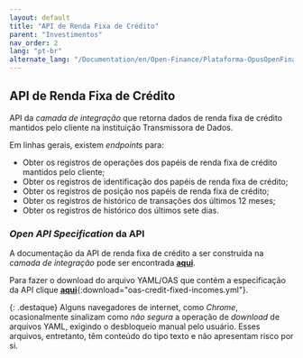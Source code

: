 ```yaml
---
layout: default
title: "API de Renda Fixa de Crédito"
parent: "Investimentos"
nav_order: 2
lang: "pt-br"
alternate_lang: "/Documentation/en/Open-Finance/Plataforma-OpusOpenFinance/Integração/dados-investimentos/dados-renda-fixa-credito/"
---
```


## API de Renda Fixa de Crédito

API da *camada de integração* que retorna dados de renda fixa de crédito mantidos pelo cliente na instituição Transmissora de Dados.

Em linhas gerais, existem *endpoints* para:

- Obter os registros de operações dos papéis de renda fixa de crédito mantidos pelo cliente;
- Obter os registros de identificação dos papéis de renda fixa de crédito;
- Obter os registros de posição nos papéis de renda fixa de crédito;
- Obter os registros de histórico de transações dos últimos 12 meses;
- Obter os registros de histórico dos últimos sete dias.

### *Open API Specification* da API

A documentação da API de renda fixa de crédito a ser construída na *camada de integração* pode ser encontrada [**aqui**][API-Renda-Fixa-Credito].

Para fazer o download do arquivo YAML/OAS que contém a especificação da API clique [**aqui**](../../apis/dados-investimento/oas-credit-fixed-incomes.yml){:download="oas-credit-fixed-incomes.yml"}.

{: .destaque}
Alguns navegadores de internet, como *Chrome*, ocasionalmente sinalizam como *não segura* a operação de *download* de arquivos YAML, exigindo o desbloqueio manual pelo usuário. Esses arquivos, entretanto, têm conteúdo do tipo texto e não apresentam risco por si.

[API-Renda-Fixa-Credito]: ../../../../../swagger-ui/index.html?api=data-credit-fixed-incomes
